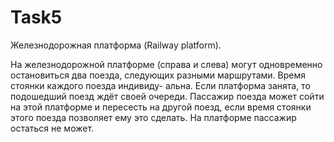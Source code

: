 # Task5

Железнодорожная платформа (Railway platform). 

На железнодорожной платформе (справа и слева) могут одновременно остановиться два поезда,
следующих разными маршрутами. Время стоянки каждого поезда индивиду-
альна. Если платформа занята, то подошедший поезд ждёт своей очереди.
Пассажир поезда может сойти на этой платформе и пересесть на другой поезд,
если время стоянки этого поезда позволяет ему это сделать. На платформе
пассажир остаться не может.
